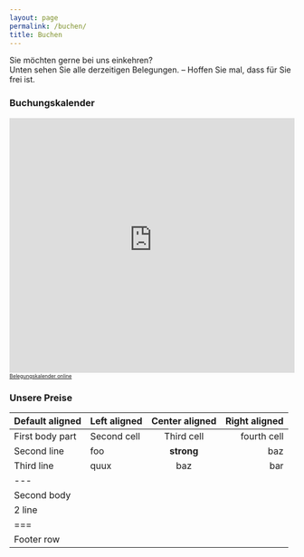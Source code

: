 ```yaml
---
layout: page
permalink: /buchen/
title: Buchen
---
```


Sie möchten gerne bei uns einkehren?\
Unten sehen Sie alle derzeitigen Belegungen. – Hoffen Sie mal, dass für Sie frei ist.


### Buchungskalender
<div>
<iframe style="font-family: "Times New Roman", Times, serif" width="100%" height="450" frameborder="0" loading="eager" referrerpolicy="no-referrer-when-downgrade" src="https://api.belegungskalender-kostenlos.de/kalender.php?   kid=42801" title="Belegungskalender"><p>Ihr Browser kann das Kalender-Frame leider nicht anzeigen. Um den Kalender zu sehen klicken Sie bitte hier: <a href="https://api.belegungskalender-kostenlos.de/kalender.php?kid=42801">https://api.belegungskalender-kostenlos.de/kalender.php?kid=42801</a></p></iframe><br />
<span style="font-size:9px;"><a href="https://www.belegungskalender-kostenlos.de/" rel="nofollow" style="font-size:9px;">Belegungskalender online</a></span>
</div>


### Unsere Preise

| Default aligned | Left aligned | Center aligned | Right aligned
|-|:-|:-:|-:
| First body part | Second cell | Third cell | fourth cell
| Second line |foo | **strong** | baz
| Third line |quux | baz | bar
|---
| Second body
| 2 line
|===
| Footer row

